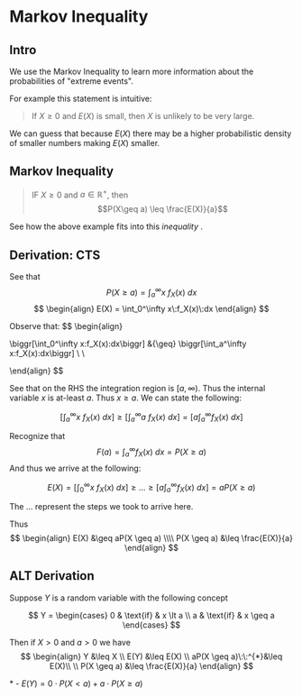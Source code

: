 # Markov Inequality

## Intro
We use the Markov Inequality to learn more information about the probabilities of "extreme events".

For example this statement is intuitive: 
> If $X \geq 0$ and $E(X)$ is small, then $X$ is unlikely to be very large.

We can guess that because $E(X)$ there may be a higher probabilistic density of smaller numbers making $E(X)$ smaller.

## Markov Inequality
> IF $X \geq 0$ and $a\in\mathbb{R}^+$, then 
> $$P(X\geq a) \leq \frac{E(X)}{a}$$

See how the above example fits into this *inequality* .

## Derivation: CTS
See that 
$$
P(X \geq a) = \int_a^\infty x\:f_X(x)\:dx
$$
$$
\begin{align}
	E(X) = \int_0^\infty x\:f_X(x)\:dx
\end{align}
$$

Observe that:
$$
\begin{align}

\biggr[\int_0^\infty x\:f_X(x)\:dx\biggr] &{\geq} \biggr[\int_a^\infty x\:f_X(x)\:dx\biggr] \\ \\

\end{align}
$$

See that on the RHS the integration region is $[a, \infty)$. Thus the internal variable $x$ is at-least $a$. Thus $x \geq a$. We can state the following:

$$
\biggr[\int_a^\infty x\:f_X(x)\:dx\biggr] \geq \biggr[\int_a^\infty a\:f_X(x)\:dx\biggr] = \biggr[a\int_a^\infty f_X(x)\:dx\biggr] 
$$

Recognize that 
$$
F(a) = \int_a^\infty f_X(x)\:dx = P(X\geq a)
$$
And thus we arrive at the following:

$$
E(X) = \biggr[\int_0^\infty x\:f_X(x)\:dx\biggr] \geq \dotso \geq  \biggr[a\int_a^\infty f_X(x)\:dx\biggr] = aP(X \geq a)
$$

The $\dotso$ represent the steps we took to arrive here.

Thus
$$
\begin{align}
	E(X) &\geq aP(X \geq a)
	\\\\
	P(X \geq a) &\leq \frac{E(X)}{a}
\end{align}
$$

## ALT Derivation
Suppose $Y$ is a random variable with the following concept

$$
Y = 
\begin{cases}
	0 & \text{if} & x \lt a \\
	a & \text{if} & x \geq a
\end{cases}
$$

Then  if $X \gt 0$ and $a \gt 0$ we have
$$
\begin{align}
	Y &\leq X \\
	E(Y) &\leq E(X) \\
	aP(X \geq a)\:\:^{*}&\leq E(X)\\ \\
	P(X \geq a) &\leq \frac{E(X)}{a}
\end{align}
$$

\* - $E(Y) = 0\cdot P(X \lt a) + a\cdot P(X \geq a)$